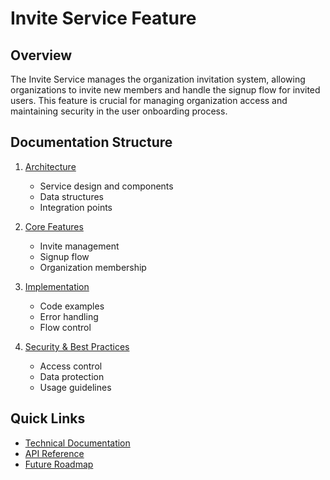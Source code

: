 # Invite Service Feature

## Overview

The Invite Service manages the organization invitation system, allowing organizations to invite new members and handle the signup flow for invited users. This feature is crucial for managing organization access and maintaining security in the user onboarding process.

## Documentation Structure

1. [Architecture](./architecture.md)
   - Service design and components
   - Data structures
   - Integration points

2. [Core Features](./core-features.md)
   - Invite management
   - Signup flow
   - Organization membership

3. [Implementation](./implementation.md)
   - Code examples
   - Error handling
   - Flow control

4. [Security & Best Practices](./security.md)
   - Access control
   - Data protection
   - Usage guidelines

## Quick Links

- [Technical Documentation](../../technical/testing/invite-service.md)
- [API Reference](./api-reference.md)
- [Future Roadmap](./roadmap.md)
